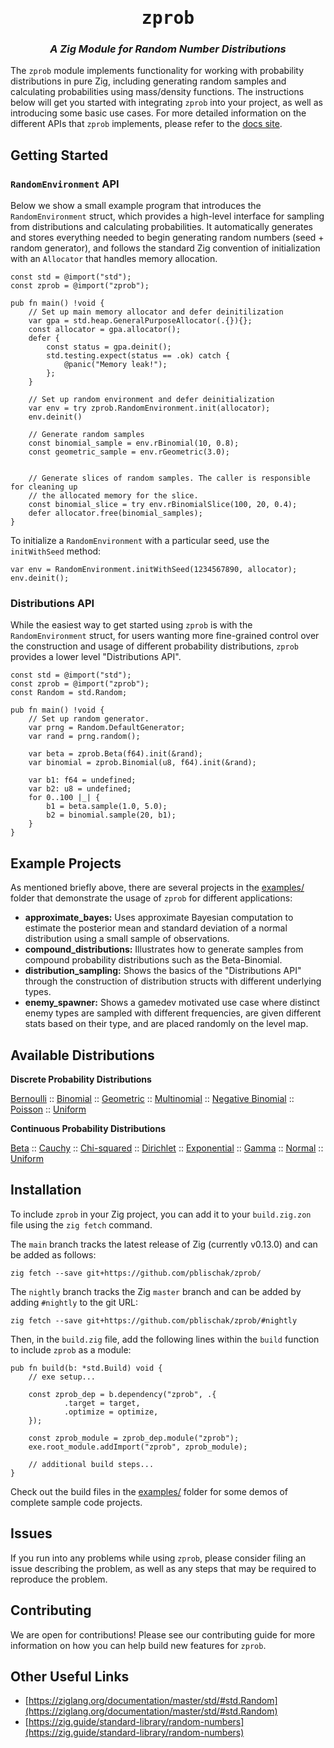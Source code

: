 <div align="center">
<h1><tt>zprob</tt></h1>
<h3><i>
A Zig Module for Random Number Distributions
</i></h3>
</div>

The `zprob` module implements functionality for working with probability distributions in pure Zig,
including generating random samples and calculating probabilities using mass/density functions.
The instructions below will get you started with integrating `zprob` into your project, as well as
introducing some basic use cases. For more detailed information on the different APIs that `zprob`
implements, please refer to the [docs site](https://github.com/pblischak/zprob).

## Getting Started

### `RandomEnvironment` API

Below we show a small example program that introduces the `RandomEnvironment` struct, which
provides a high-level interface for sampling from distributions and calculating probabilities. It
automatically generates and stores everything needed to begin generating random numbers
(seed + random generator), and follows the standard Zig convention of initialization with an
`Allocator` that handles memory allocation.

```zig
const std = @import("std");
const zprob = @import("zprob");

pub fn main() !void {
    // Set up main memory allocator and defer deinitilization
    var gpa = std.heap.GeneralPurposeAllocator(.{}){};
    const allocator = gpa.allocator();
    defer {
        const status = gpa.deinit();
        std.testing.expect(status == .ok) catch {
            @panic("Memory leak!");
        };
    }

    // Set up random environment and defer deinitialization
    var env = try zprob.RandomEnvironment.init(allocator);
    env.deinit()

    // Generate random samples
    const binomial_sample = env.rBinomial(10, 0.8);
    const geometric_sample = env.rGeometric(3.0);


    // Generate slices of random samples. The caller is responsible for cleaning up
    // the allocated memory for the slice.
    const binomial_slice = try env.rBinomialSlice(100, 20, 0.4);
    defer allocator.free(binomial_samples);
}
```

To initialize a `RandomEnvironment` with a particular seed, use the `initWithSeed` method:

```zig
var env = RandomEnvironment.initWithSeed(1234567890, allocator);
env.deinit();
```

### Distributions API

While the easiest way to get started using `zprob` is with the `RandomEnvironment` struct,
for users wanting more fine-grained control over the construction and usage of different probability
distributions, `zprob` provides a lower level "Distributions API".

```zig
const std = @import("std");
const zprob = @import("zprob");
const Random = std.Random;

pub fn main() !void {
    // Set up random generator.
    var prng = Random.DefaultGenerator;
    var rand = prng.random();

    var beta = zprob.Beta(f64).init(&rand);
    var binomial = zprob.Binomial(u8, f64).init(&rand);

    var b1: f64 = undefined;
    var b2: u8 = undefined;
    for 0..100 |_| {
        b1 = beta.sample(1.0, 5.0);
        b2 = binomial.sample(20, b1);
    }
}
```

## Example Projects

As mentioned briefly above, there are several projects in the
[examples/](https://github.com/pblischak/zprob/tree/main/examples) folder that demonstrate the
usage of `zprob` for different applications:

- **approximate_bayes:** Uses approximate Bayesian computation to estimate the posterior mean
  and standard deviation of a normal distribution using a small sample of observations.
- **compound_distributions:** Illustrates how to generate samples from compound probability
  distributions such as the Beta-Binomial.
- **distribution_sampling:** Shows the basics of the "Distributions API" through the construction
  of distribution structs with different underlying types.
- **enemy_spawner:** Shows a gamedev motivated use case where distinct enemy types are sampled
  with different frequencies, are given different stats based on their type, and are placed randomly
  on the level map.

## Available Distributions

**Discrete Probability Distributions**

[Bernoulli](https://en.wikipedia.org/wiki/Bernoulli_distribution) ::
[Binomial](https://en.wikipedia.org/wiki/Binomial_distribution) ::
[Geometric](https://en.wikipedia.org/wiki/Geometric_distribution) ::
[Multinomial](https://en.wikipedia.org/wiki/Multinomial_distribution) ::
[Negative Binomial](https://en.wikipedia.org/wiki/Negative_binomial_distribution) ::
[Poisson](https://en.wikipedia.org/wiki/Poisson_distribution) ::
[Uniform](https://en.wikipedia.org/wiki/Discrete_uniform_distribution)

**Continuous Probability Distributions**

[Beta](https://en.wikipedia.org/wiki/Beta_distribution) ::
[Cauchy](https://en.wikipedia.org/wiki/Cauchy_distribution) ::
[Chi-squared](https://en.wikipedia.org/wiki/Chi-squared_distribution) ::
[Dirichlet](https://en.wikipedia.org/wiki/Dirichlet_distribution) ::
[Exponential](https://en.wikipedia.org/wiki/Exponential_distribution) ::
[Gamma](https://en.wikipedia.org/wiki/Gamma_distribution) ::
[Normal](https://en.wikipedia.org/wiki/Normal_distribution) ::
[Uniform](https://en.wikipedia.org/wiki/Continuous_uniform_distribution)

## Installation

To include `zprob` in your Zig project, you can add it to your `build.zig.zon` file
using the `zig fetch` command.

The `main` branch tracks the latest release of Zig (currently v0.13.0) and can be added
as follows:

```
zig fetch --save git+https://github.com/pblischak/zprob/
```

The `nightly` branch tracks the Zig `master` branch and can be added by adding `#nightly` to the
git URL:

```
zig fetch --save git+https://github.com/pblischak/zprob/#nightly
```

Then, in the `build.zig` file, add the following lines within the `build` function to include
`zprob` as a module:

```zig
pub fn build(b: *std.Build) void {
    // exe setup...

    const zprob_dep = b.dependency("zprob", .{
            .target = target,
            .optimize = optimize,
    });

    const zprob_module = zprob_dep.module("zprob");
    exe.root_module.addImport("zprob", zprob_module);

    // additional build steps...
}
```

Check out the build files in the [examples/](https://github.com/pblischak/zprob/tree/main/examples)
folder for some demos of complete sample code projects.

## Issues

If you run into any problems while using `zprob`, please consider filing an issue describing the
problem, as well as any steps that may be required to reproduce the problem.

## Contributing

We are open for contributions! Please see our contributing guide for more information on how you
can help build new features for `zprob`.

## Other Useful Links

- [https://ziglang.org/documentation/master/std/#std.Random](https://ziglang.org/documentation/master/std/#std.Random)
- [https://zig.guide/standard-library/random-numbers](https://zig.guide/standard-library/random-numbers)
